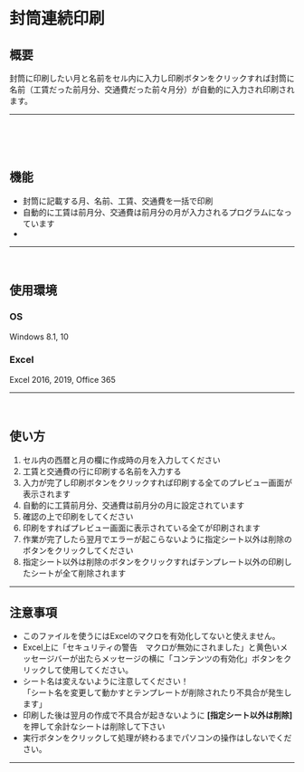 

# 封筒連続印刷

## 概要

封筒に印刷したい月と名前をセル内に入力し印刷ボタンをクリックすれば封筒に名前（工賃だった前月分、交通費だった前々月分）が自動的に入力され印刷されます。

____
　

<br>

## 機能
- 封筒に記載する月、名前、工賃、交通費を一括で印刷
- 自動的に工賃は前月分、交通費は前月分の月が入力されるプログラムになっています
- 
___

<br>     

## 使用環境
 ###  **OS** 
 Windows 8.1, 10 
 ### **Excel**
 Excel 2016, 2019, Office 365
___

<br>

## 使い方

1. セル内の西暦と月の欄に作成時の月を入力してください
2. 工賃と交通費の行に印刷する名前を入力する
3. 入力が完了し印刷ボタンをクリックすれば印刷する全てのプレビュー画面が表示されます
4. 自動的に工賃前月分、交通費は前月分の月に設定されています
5. 確認の上で印刷をしてください
6. 印刷をすればプレビュー画面に表示されている全てが印刷されます
7. 作業が完了したら翌月でエラーが起こらないように指定シート以外は削除のボタンをクリックしてください
8. 指定シート以外は削除のボタンをクリックすればテンプレート以外の印刷したシートが全て削除されます
   
___

## 注意事項
* このファイルを使うにはExcelのマクロを有効化してないと使えません。
* Excel上に「セキュリティの警告　マクロが無効にされました」と黄色いメッセージバーが出たらメッセージの横に「コンテンツの有効化」ボタンをクリックして使用してください。
* シート名は変えないように注意してください！<br>「シート名を変更して動かすとテンプレートが削除されたり不具合が発生します」
* 印刷した後は翌月の作成で不具合が起きないように **[指定シート以外は削除]** を押して余計なシートは削除して下さい
* 実行ボタンをクリックして処理が終わるまでパソコンの操作はしないでください。


___



